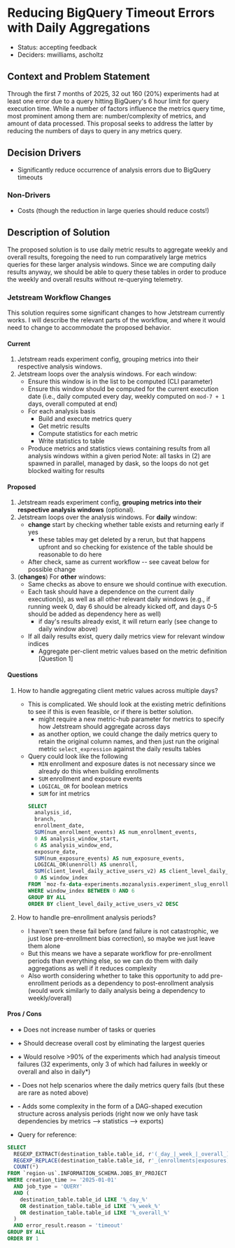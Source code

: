 # Reducing BigQuery Timeout Errors with Daily Aggregations

* Status: accepting feedback
* Deciders: mwilliams, ascholtz


## Context and Problem Statement

Through the first 7 months of 2025, 32 out 160 (20%) experiments had at least one error due to a query hitting BigQuery's 6 hour limit for query execution time. While a number of factors influence the metrics query time, most prominent among them are: number/complexity of metrics, and amount of data processed. This proposal seeks to address the latter by reducing the numbers of days to query in any metrics query.

## Decision Drivers

* Significantly reduce occurrence of analysis errors due to BigQuery timeouts

### Non-Drivers

* Costs (though the reduction in large queries should reduce costs!)

## Description of Solution

The proposed solution is to use daily metric results to aggregate weekly and overall results, foregoing the need to run comparatively large metrics queries for these larger analysis windows. Since we are computing daily results anyway, we should be able to query these tables in order to produce the weekly and overall results without re-querying telemetry.

### Jetstream Workflow Changes

This solution requires some significant changes to how Jetstream currently works. I will describe the relevant parts of the workflow, and where it would need to change to accommodate the proposed behavior.

#### Current
1. Jetstream reads experiment config, grouping metrics into their respective analysis windows.
2. Jetstream loops over the analysis windows. For each window:
    - Ensure this window is in the list to be computed (CLI parameter)
    - Ensure this window should be computed for the current execution date (i.e., daily computed every day, weekly computed on `mod-7 + 1` days, overall computed at end)
    - For each analysis basis
      - Build and execute metrics query
      - Get metric results
      - Compute statistics for each metric
      - Write statistics to table
    - Produce metrics and statistics views containing results from all analysis windows within a given period
Note: all tasks in (2) are spawned in parallel, managed by dask, so the loops do not get blocked waiting for results

#### Proposed
1. Jetstream reads experiment config, **grouping metrics into their respective analysis windows** (optional).
2. Jetstream loops over the analysis windows. For **daily** window:
    - **change** start by checking whether table exists and returning early if yes
      - these tables may get deleted by a rerun, but that happens upfront and so checking for existence of the table should be reasonable to do here
    - After check, same as current workflow -- see caveat below for possible change
2. (**changes**) For **other** windows:
    - Same checks as above to ensure we should continue with execution.
    - Each task should have a dependence on the current daily execution(s), as well as all other relevant daily windows (e.g., if running week 0, day 6 should be already kicked off, and days 0-5 should be added as dependency here as well)
      - if day's results already exist, it will return early (see change to daily window above)
    - If all daily results exist, query daily metrics view for relevant window indices
      - Aggregate per-client metric values based on the metric definition [Question 1]


#### Questions
1. How to handle aggregating client metric values across multiple days?
    - This is complicated. We should look at the existing metric definitions to see if this is even feasible, or if there is better solution.
      - might require a new metric-hub parameter for metrics to specify how Jetstream should aggregate across days
      - as another option, we could change the daily metrics query to retain the original column names, and then just run the original metric `select_expression` against the daily results tables
    - Query could look like the following
      - `MIN` enrollment and exposure dates is not necessary since we already do this when building enrollments
      - `SUM` enrollment and exposure events
      - `LOGICAL_OR` for boolean metrics
      - `SUM` for int metrics
      ```sql
      SELECT 
        analysis_id,
        branch,
        enrollment_date,
        SUM(num_enrollment_events) AS num_enrollment_events,
        0 AS analysis_window_start,
        6 AS analysis_window_end,
        exposure_date,
        SUM(num_exposure_events) AS num_exposure_events,
        LOGICAL_OR(unenroll) AS unenroll,
        SUM(client_level_daily_active_users_v2) AS client_level_daily_active_users_v2,
        0 AS window_index
      FROM `moz-fx-data-experiments.mozanalysis.experiment_slug_enrollments_daily` 
      WHERE window_index BETWEEN 0 AND 6
      GROUP BY ALL
      ORDER BY client_level_daily_active_users_v2 DESC
      ```

2. How to handle pre-enrollment analysis periods?
    - I haven't seen these fail before (and failure is not catastrophic, we just lose pre-enrollment bias correction), so maybe we just leave them alone
    - But this means we have a separate workflow for pre-enrollment periods than everything else, so we can do them with daily aggregations as well if it reduces complexity
    - Also worth considering whether to take this opportunity to add pre-enrollment periods as a dependency to post-enrollment analysis (would work similarly to daily analysis being a dependency to weekly/overall)


#### Pros / Cons

* **+** Does not increase number of tasks or queries
* **+** Should decrease overall cost by eliminating the largest queries
* **+** Would resolve >90% of the experiments which had analysis timeout failures (32 experiments, only 3 of which had failures in weekly or overall and also in daily*)
* **-** Does not help scenarios where the daily metrics query fails (but these are rare as noted above)
* **-** Adds some complexity in the form of a DAG-shaped execution structure across analysis periods (right now we only have task dependencies by metrics --> statistics --> exports)

* Query for reference:
```sql
SELECT 
  REGEXP_EXTRACT(destination_table.table_id, r'(_day_|_week_|_overall_)') AS period,
  REGEXP_REPLACE(destination_table.table_id, r'_(enrollments|exposures)_(day|week|overall)_[0-9]+$', '') as experiment,
  COUNT(*)
FROM `region-us`.INFORMATION_SCHEMA.JOBS_BY_PROJECT 
WHERE creation_time >= '2025-01-01'
  AND job_type = 'QUERY'
  AND (
    destination_table.table_id LIKE '%_day_%'
    OR destination_table.table_id LIKE '%_week_%'
    OR destination_table.table_id LIKE '%_overall_%'
  )
  AND error_result.reason = 'timeout'
GROUP BY ALL
ORDER BY 1
```